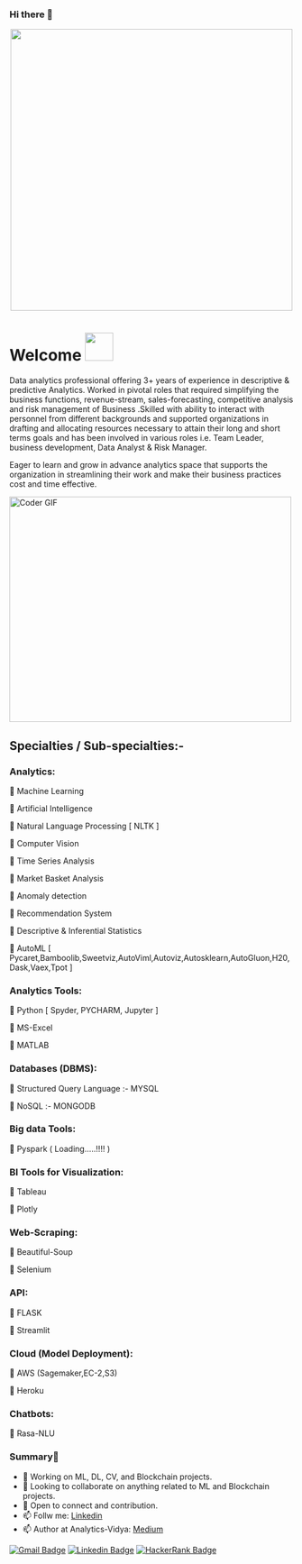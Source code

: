 ### Hi there 👋
<p  align="center"><img height="500" src = "https://media.giphy.com/media/m9vR4n6NNzWJGn9mO7/giphy.gif"></p>

# Welcome <img src="https://media.giphy.com/media/mGcNjsfWAjY5AEZNw6/giphy.gif" width="50">
Data analytics professional offering 3+ years of experience in descriptive & predictive Analytics. Worked in pivotal roles that required simplifying the business functions, revenue-stream, sales-forecasting, competitive analysis and risk management of Business .Skilled with ability to interact with personnel from different backgrounds and supported organizations in drafting and allocating resources necessary to attain their long and short terms goals and has been involved in various roles i.e. Team Leader, business development, Data Analyst & Risk Manager.

Eager to learn and grow in advance analytics space that supports the organization in streamlining their work and make their business practices cost and time effective.

<img src="https://media.giphy.com/media/SWoSkN6DxTszqIKEqv/giphy.gif" alt="Coder GIF" width="500" height="400">

## Specialties / Sub-specialties:-

### Analytics:
 Machine Learning

 Artificial Intelligence

 Natural Language Processing [ NLTK ]

 Computer Vision

 Time Series Analysis

 Market Basket Analysis

 Anomaly detection

 Recommendation System

 Descriptive & Inferential Statistics

 AutoML [ Pycaret,Bamboolib,Sweetviz,AutoViml,Autoviz,Autosklearn,AutoGluon,H20,Dask,Vaex,Tpot ]

### Analytics Tools:
 Python [ Spyder, PYCHARM, Jupyter ]

 MS-Excel

 MATLAB

### Databases (DBMS):
 Structured Query Language :- MYSQL

 NoSQL :- MONGODB

### Big data Tools:
 Pyspark ( Loading.....!!!! )

### BI Tools for Visualization:
 Tableau

 Plotly

### Web-Scraping:
 Beautiful-Soup

 Selenium

### API:
 FLASK

 Streamlit

### Cloud (Model Deployment):
 AWS (Sagemaker,EC-2,S3)

 Heroku

### Chatbots:
 Rasa-NLU

### Summary👋
- 🔭 Working on ML, DL, CV, and Blockchain projects.
- 👯 Looking to collaborate on anything related to ML and Blockchain projects.
- 💬 Open to connect and contribution.
- 📫 Follw me: [Linkedin](https://www.linkedin.com/in/piyushpathak03/)
- 📫 Author at Analytics-Vidya: [Medium](https://medium.com/@piyushpathak03)

[![Gmail Badge](https://img.shields.io/badge/-anirudhrapathak@gmail.com-c14438?style=flat-square&logo=Gmail&logoColor=white&link=mailto:anirudhrapathak@gmail.com)](mailto:anirudhrapathak@gmail.com)
[![Linkedin Badge](https://img.shields.io/badge/-PiyushPathak-blue?style=flat-square&logo=Linkedin&logoColor=white&link=https://www.linkedin.com/in/piyushpathak03/)](https://www.linkedin.com/in/piyushpathak03/)
[![HackerRank Badge](https://img.shields.io/badge/-PiyushPathak-blue?style=flat-square&logo=Linkedin&logoColor=white&link=https://www.hackerrank.com/PIYUSHPATHAK)](https://www.hackerrank.com/PIYUSHPATHAK)

